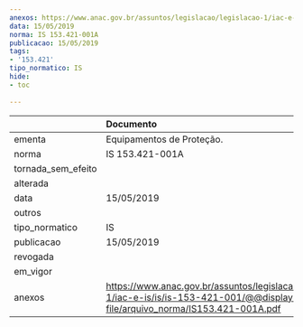 ```yaml
---
anexos: https://www.anac.gov.br/assuntos/legislacao/legislacao-1/iac-e-is/is/is-153-421-001/@@display-file/arquivo_norma/IS153.421-001A.pdf
data: 15/05/2019
norma: IS 153.421-001A
publicacao: 15/05/2019
tags:
- '153.421'
tipo_normatico: IS
hide: 
- toc 
 
---
```


|                    | Documento                                                                                                                           |
|:-------------------|:------------------------------------------------------------------------------------------------------------------------------------|
| ementa             | Equipamentos de Proteção.                                                                                                           |
| norma              | IS 153.421-001A                                                                                                                     |
| tornada_sem_efeito |                                                                                                                                     |
| alterada           |                                                                                                                                     |
| data               | 15/05/2019                                                                                                                          |
| outros             |                                                                                                                                     |
| tipo_normatico     | IS                                                                                                                                  |
| publicacao         | 15/05/2019                                                                                                                          |
| revogada           |                                                                                                                                     |
| em_vigor           |                                                                                                                                     |
| anexos             | https://www.anac.gov.br/assuntos/legislacao/legislacao-1/iac-e-is/is/is-153-421-001/@@display-file/arquivo_norma/IS153.421-001A.pdf |